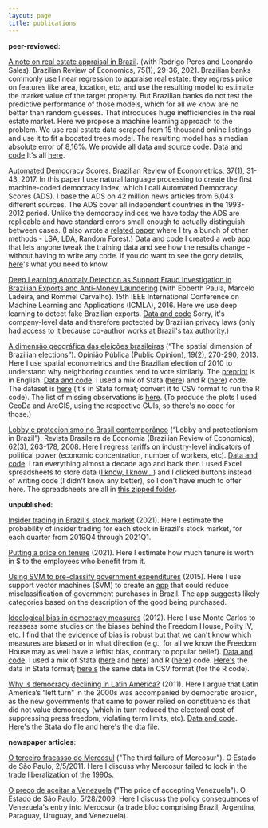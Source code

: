 ```yaml
---
layout: page
title: publications
---
```


<strong>peer-reviewed</strong>:

<a href="http://bibliotecadigital.fgv.br/ojs/index.php/rbe/article/view/79823">A note on real estate appraisal in Brazil</a>. (with Rodrigo Peres and Leonardo Sales). Brazilian Review of Economics, 75(1), 29-36, 2021. Brazilian banks commonly use linear regression to appraise real estate: they regress price on features like area, location, etc, and use the resulting model to estimate the market value of the target property. But Brazilian banks do not test the predictive performance of those models, which for all we know are no better than random guesses. That introduces huge inefficiencies in the real estate market. Here we propose a machine learning approach to the problem. We use real estate data scraped from 15 thousand online listings and use it to fit a boosted trees model. The resulting model has a median absolute error of 8,16%. We provide all data and source code. <u>Data and code</u> It's all [here](https://github.com/thiagomarzagao/wimoveis). 

<a href="http://bibliotecadigital.fgv.br/ojs/index.php/bre/article/view/58160">Automated Democracy Scores</a>. Brazilian Review of Econometrics, 37(1), 31-43, 2017. In this paper I use natural language processing to create the first machine-coded democracy index, which I call Automated Democracy Scores (ADS). I base the ADS on 42 million news articles from 6,043 different sources. The ADS cover all independent countries in the 1993-2012 period. Unlike the democracy indices we have today the ADS are replicable and have standard errors small enough to actually distinguish between cases. (I also wrote a <a href="https://arxiv.org/abs/1502.06161">related paper</a> where I try a bunch of other methods - LSA, LDA, Random Forest.) <u>Data and code</u> I created a <a href="http://democracy-scores.org">web app</a> that lets anyone tweak the training data and see how the results change - without having to write any code. If you do want to see the gory details, [here](https://gist.githubusercontent.com/thiagomarzagao/51ee10feb5e5c6762403d68dc2a635ff/raw/67aef2a1408b1781000e5f9bf54c25b6ecfc19d2/howto.html)'s what you need to know. 

<a href="http://ieeexplore.ieee.org/document/7838276/">Deep Learning Anomaly Detection as Support Fraud Investigation in Brazilian Exports and Anti-Money Laundering</a> (with Ebberth Paula, Marcelo Ladeira, and Rommel Carvalho). 15th IEEE International Conference on Machine Learning and Applications (ICMLA), 2016. Here we use deep learning to detect fake Brazilian exports. <u>Data and code</u> Sorry, it's company-level data and therefore protected by Brazilian privacy laws (only had access to it because co-author works at Brazil's tax authority.)

<a href="http://www.scielo.br/scielo.php?script=sci_arttext&pid=S0104-62762013000200002">A dimensão geográfica das eleições brasileiras</a> (“The spatial dimension of Brazilian elections”). Opinião Pública (Public Opinion), 19(2), 270-290, 2013. Here I use spatial econometrics and the Brazilian election of 2010 to understand why neighboring counties tend to vote similarly. The <a href="/assets/spatial.pdf">preprint</a> is in English. <u>Data and code</u>. I used a mix of Stata (<a href="https://gist.github.com/thiagomarzagao/0542e82973ea86d78a03">here</a>) and R (<a href="https://gist.github.com/thiagomarzagao/fd1d86ec744b6d6430c3">here</a>) code. The dataset is <a href="/assets/replication/Brazil2010election.dta">here</a> (it's in Stata format; convert it to CSV format to run the R code). The list of missing observations is <a href="/assets/replication/missingdata.xlsx">here</a>. (To produce the plots I used GeoDa and ArcGIS, using the respective GUIs, so there's no code for those.)

<a href="http://www.scielo.br/pdf/rbe/v62n3/a02v62n3.pdf">Lobby e protecionismo no Brasil contemporâneo</a> (“Lobby and protectionism in Brazil”). Revista Brasileira de Economia (Brazilian Review of Economics), 62(3), 263-178, 2008. Here I regress tariffs on industry-level indicators of political power (economic concentration, number of workers, etc). <u>Data and code</u>. I ran everything almost a decade ago and back then I used Excel spreadsheets to store data (<a href="http://lemire.me/blog/archives/2014/05/23/you-shouldnt-use-a-spreadsheet-for-important-work-i-mean-it/">I know, I know...</a>) and I clicked buttons instead of writing code (I didn't know any better), so I don't have much to offer here. The spreadsheets are all in <a href="/assets/replication/REPLICATION+MATERIAL.zip">this zipped folder</a>.

<strong>unpublished</strong>:

[Insider trading in Brazil's stock market](https://osf.io/fu9mg/) (2021). Here I estimate the probability of insider trading for each stock in Brazil's stock market, for each quarter from 2019Q4 through 2021Q1.

[Putting a price on tenure](https://osf.io/dvy9w/) (2021). Here I estimate how much tenure is worth in $ to the employees who benefit from it.

[Using SVM to pre-classify government expenditures](http://arxiv.org/abs/1601.02680)<a name="classify"></a> (2015). Here I use support vector machines (SVM) to create an [app](https://github.com/thiagomarzagao/catmatfinder) that could reduce misclassification of government purchases in Brazil. The app suggests likely categories based on the description of the good being purchased.

<a href="/assets/replication/bias.pdf">Ideological bias in democracy measures</a> (2012). Here I use Monte Carlos to reassess some studies on the biases behind the Freedom House, Polity IV, etc. I find that the evidence of bias is robust but that we can't know which measures are biased or in what direction (e.g., for all we know the Freedom House may as well have a leftist bias, contrary to popular belief). <u>Data and code</u>. I used a mix of Stata (<a href="https://gist.github.com/thiagomarzagao/e49541433d474d11d1fb">here</a> and <a href="https://gist.github.com/thiagomarzagao/18fed6a8afbb484e0c9c">here</a>) and R (<a href="https://gist.github.com/thiagomarzagao/c916e2a3ce77ea23d9a8">here</a>) code. <a href="/assets/replication/data-bollenpaxton.dta">Here's</a> the data in Stata format; <a href="/assets/replication//bollenpaxtondata.csv">here's</a> the same data in CSV format (for the R code).

<a href="/assets/replication/democracy_in_retreat_Thiago_Marzaga%CC%83o.pdf">Why is democracy declining in Latin America?</a> (2011). Here I argue that Latin America’s “left turn” in the 2000s was accompanied by democratic erosion, as the new governments that came to power relied on constituencies that did not value democracy (which in turn reduced the electoral cost of suppressing press freedom, violating term limits, etc). <u>Data and code</u>. [Here](https://gist.github.com/thiagomarzagao/625cffa2023faad79ec443ab172b7284)'s the Stata do file and [here](/assets/replication/dataset.dta)'s the dta file.

<strong>newspaper articles</strong>:

<a href="http://www.estadao.com.br/noticias/impresso,o-terceiro-fracasso-do-mercosul,675591,0.htm">O terceiro fracasso do Mercosul</a> ("The third failure of Mercosur"). O Estado de São Paulo, 2/5/2011. Here I discuss why Mercosur failed to lock in the trade liberalization of the 1990s.

<a href="http://www.imil.org.br/artigos/o-preco-de-aceitar-a-venezuela/">O preço de aceitar a Venezuela</a> ("The price of accepting Venezuela"). O Estado de São Paulo, 5/28/2009. Here I discuss the policy consequences of Venezuela's entry into Mercosur (a trade bloc comprising Brazil, Argentina, Paraguay, Uruguay, and Venezuela).
